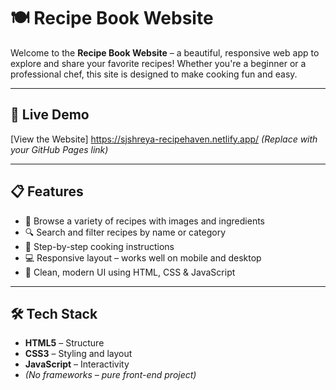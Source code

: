# 🍽️ Recipe Book Website

Welcome to the **Recipe Book Website** – a beautiful, responsive web app to explore and share your favorite recipes! Whether you're a beginner or a professional chef, this site is designed to make cooking fun and easy.

---

## 🔗 Live Demo

[View the Website] https://sjshreya-recipehaven.netlify.app/
*(Replace with your GitHub Pages link)*

---

## 📋 Features

- 🍲 Browse a variety of recipes with images and ingredients  
- 🔍 Search and filter recipes by name or category  
- 📖 Step-by-step cooking instructions  
- 💻 Responsive layout – works well on mobile and desktop  
- 🎨 Clean, modern UI using HTML, CSS & JavaScript  

---

## 🛠️ Tech Stack

- **HTML5** – Structure  
- **CSS3** – Styling and layout  
- **JavaScript** – Interactivity  
- *(No frameworks – pure front-end project)*
